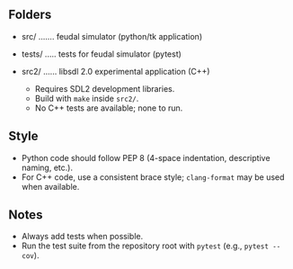 Folders
-------

- src/ ....... feudal simulator (python/tk application)
- tests/ ..... tests for feudal simulator (pytest)

- src2/ ...... libsdl 2.0 experimental application (C++)
  - Requires SDL2 development libraries.
  - Build with `make` inside `src2/`.
  - No C++ tests are available; none to run.

Style
-----

- Python code should follow PEP 8 (4-space indentation, descriptive naming, etc.).
- For C++ code, use a consistent brace style; `clang-format` may be used when available.

Notes
-----

- Always add tests when possible.
- Run the test suite from the repository root with `pytest` (e.g., `pytest --cov`).

